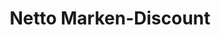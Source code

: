 ---
title: "Netto Marken-Discount"
url: /dresden/netto-marken-discount-buergerstrasse/
shop: Supermarkt
---
